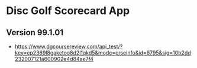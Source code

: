 # Disc Golf Scorecard App
## Version 99.1.01

* https://www.dgcoursereview.com/api_test/?key=ep2369l8gaketoo8d2l1qkd5&mode=crseinfo&id=6795&sig=10b2dd232007121a600902e4d84ae7f4